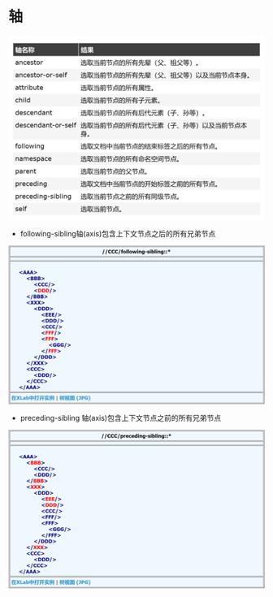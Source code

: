 # 轴

![1564474407486](轴.assets/1564474407486.png)

- following-sibling轴(axis)包含上下文节点之后的所有兄弟节点

![1564473956329](轴.assets/1564473956329.png)

- preceding-sibling 轴(axis)包含上下文节点之前的所有兄弟节点

![1564474034465](轴.assets/1564474034465.png)

